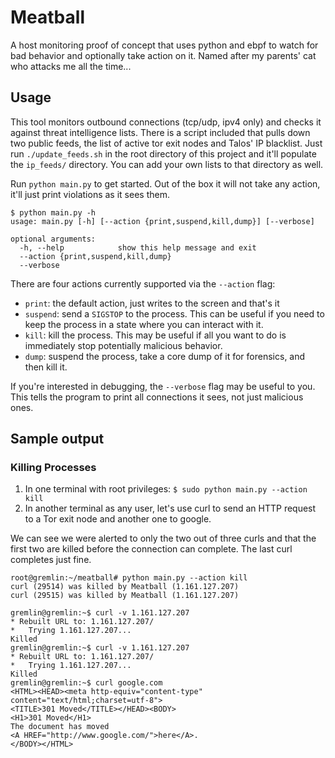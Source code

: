 # Meatball

A host monitoring proof of concept that uses python and ebpf to watch for bad behavior and optionally take action on it. Named after my parents' cat who attacks me all the time...

## Usage

This tool monitors outbound connections (tcp/udp, ipv4 only) and checks it against threat intelligence lists. There is a script included that pulls down two public feeds, the list of active tor exit nodes and Talos' IP blacklist. Just run `./update_feeds.sh` in the root directory of this project and it'll populate the `ip_feeds/` directory. You can add your own lists to that directory as well.

Run `python main.py` to get started. Out of the box it will not take any action, it'll just print violations as it sees them.

```
$ python main.py -h
usage: main.py [-h] [--action {print,suspend,kill,dump}] [--verbose]

optional arguments:
  -h, --help            show this help message and exit
  --action {print,suspend,kill,dump}
  --verbose
```

There are four actions currently supported via the `--action` flag:
- `print`: the default action, just writes to the screen and that's it
- `suspend`: send a `SIGSTOP` to the process. This can be useful if you need to keep the process in a state where you can interact with it.
- `kill`: kill the process. This may be useful if all you want to do is immediately stop potentially malicious behavior.
- `dump`: suspend the process, take a core dump of it for forensics, and then kill it.

If you're interested in debugging, the `--verbose` flag may be useful to you. This tells the program to print all connections it sees, not just malicious ones.

## Sample output
### Killing Processes

1. In one terminal with root privileges: `$ sudo python main.py --action kill`
2. In another terminal as any user, let's use curl to send an HTTP request to a Tor exit node and another one to google.

We can see we were alerted to only the two out of three curls and that the first two are killed before the connection can complete. The last curl completes just fine.

```
root@gremlin:~/meatball# python main.py --action kill
curl (29514) was killed by Meatball (1.161.127.207)
curl (29515) was killed by Meatball (1.161.127.207)
```

```
gremlin@gremlin:~$ curl -v 1.161.127.207
* Rebuilt URL to: 1.161.127.207/
*   Trying 1.161.127.207...
Killed
gremlin@gremlin:~$ curl -v 1.161.127.207
* Rebuilt URL to: 1.161.127.207/
*   Trying 1.161.127.207...
Killed
gremlin@gremlin:~$ curl google.com
<HTML><HEAD><meta http-equiv="content-type" content="text/html;charset=utf-8">
<TITLE>301 Moved</TITLE></HEAD><BODY>
<H1>301 Moved</H1>
The document has moved
<A HREF="http://www.google.com/">here</A>.
</BODY></HTML>
```
